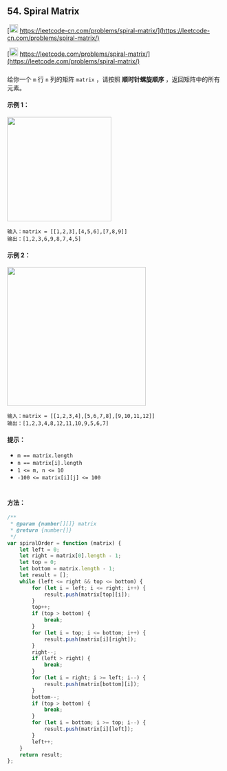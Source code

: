 ## 54. Spiral Matrix

[<img src="https://static.leetcode-cn.com/cn-mono-assets/production/assets/logo-dark-cn.c42314a8.svg" height="20" /> https://leetcode-cn.com/problems/spiral-matrix/](https://leetcode-cn.com/problems/spiral-matrix/)

[<img src="https://assets.leetcode.com/static_assets/public/webpack_bundles/images/logo-dark.e99485d9b.svg" height="20"/> https://leetcode.com/problems/spiral-matrix/](https://leetcode.com/problems/spiral-matrix/)

###

给你一个 `m` 行 `n` 列的矩阵 `matrix` ，请按照 **顺时针螺旋顺序** ，返回矩阵中的所有元素。

#### 示例 1：

<img src="https://assets.leetcode.com/uploads/2020/11/13/spiral1.jpg" width="242" />

```
输入：matrix = [[1,2,3],[4,5,6],[7,8,9]]
输出：[1,2,3,6,9,8,7,4,5]
```

#### 示例 2：

<img src="https://assets.leetcode.com/uploads/2020/11/13/spiral.jpg" width="322" />

```
输入：matrix = [[1,2,3,4],[5,6,7,8],[9,10,11,12]]
输出：[1,2,3,4,8,12,11,10,9,5,6,7]
```

#### 提示：

-   `m == matrix.length`
-   `n == matrix[i].length`
-   `1 <= m, n <= 10`
-   `-100 <= matrix[i][j] <= 100`

#

#### 方法：

```js
/**
 * @param {number[][]} matrix
 * @return {number[]}
 */
var spiralOrder = function (matrix) {
    let left = 0;
    let right = matrix[0].length - 1;
    let top = 0;
    let bottom = matrix.length - 1;
    let result = [];
    while (left <= right && top <= bottom) {
        for (let i = left; i <= right; i++) {
            result.push(matrix[top][i]);
        }
        top++;
        if (top > bottom) {
            break;
        }
        for (let i = top; i <= bottom; i++) {
            result.push(matrix[i][right]);
        }
        right--;
        if (left > right) {
            break;
        }
        for (let i = right; i >= left; i--) {
            result.push(matrix[bottom][i]);
        }
        bottom--;
        if (top > bottom) {
            break;
        }
        for (let i = bottom; i >= top; i--) {
            result.push(matrix[i][left]);
        }
        left++;
    }
    return result;
};
```
